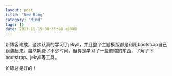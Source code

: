 ```yaml
---
layout: post
title: "New Blog"
category: "Mind"
tags: []
date: 2013-11-19 00:35:00 +0800
---
```

新博客建成，这次认真的学习了jekyll，并且整个主题模版都是利用bootstrap自己组装起来。虽然耗费了不少时间，但算是学习了一些前端的东西，了解了下bootstrap、jekyll等工具。

忙碌总是好的！